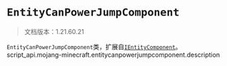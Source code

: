 # `EntityCanPowerJumpComponent`

> 文档版本：1.21.60.21

`EntityCanPowerJumpComponent`类，扩展自[`IEntityComponent`](./ientitycomponent.md)。script_api.mojang-minecraft.entitycanpowerjumpcomponent.description
